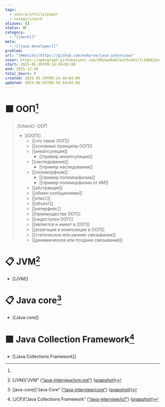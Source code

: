 ```yaml
---
tags:
  - source/article/paper
  - category/work
aliases: []
status: 🟦
category:
  - "[[work]]"
meta:
  - "[[java developer]]"
problem: 
url: "[Website](https://github.com/enhorse/java-interview)"
cover: https://opengraph.githubassets.com/d9b4ad6de7aa7dceb117c18602eecdd1908dff42438fe981e79fccc3136fd6cf/enhorse/java-interview
start: 2025-05-20T09:14:45+03:00
end: 2025-12-20
total_hours: 0
created: 2025-05-20T09:14:45+03:00
updated: 2025-06-03T06:50:44+03:00
---
```


# 🟩 ООП[^1]
> [!check]- ООП
> - [[ООП]]
> 	- [[что такое ООП]]
> 	- [[основные принципы ООП]]
> 	- [[инкапсуляция]]
> 		- [[пример инкапсуляции]]
> 	- [[наследование]]
> 		- [[пример наследования]]
> 	- [[полиморфизм]]
> 		- [[пример полиморфизма]]
> 		- [[пример полиморфизма от ИИ]]
> 	- [[абстракция]]
> 	- [[обмен сообщениями]]
> 	- [[класс]]
> 	- [[объект]]
> 	- [[интерфейс]]
> 	- [[преимущества ООП]]
> 	- [[недостатки ООП]]
> 	- [[является и имеет в ООП]]
> 	- [[агрегация и композиция в ООП]]
> 	- [[статическое или раннее связывание]]
> 	- [[динамическое или позднее связывание]]

# 📋 JVM[^2]

- [[JVM]]

# 📋 Java core[^3]

- [[Java core]]

# 🟦 Java Collection Framework[^4]

- [[Java Collections Framework]]

[^1]:
[^2]:[JVM](“JVM” ([“java-interview/jvm.md”](zotero://select/library/items/UGH5TLJQ)) ([snapshot](zotero://open-pdf/library/items/IWGPPAD7?sel=article%20%3E%20div%3Afirst-child%20%3E%20h2&annotation=R738AJTH)))
[^3]: [java-core](“Java Core” ([“java-interview/core”](zotero://select/library/items/T3X9ZD57)) ([snapshot](zotero://open-pdf/library/items/2GAN5TQF?sel=article%20%3E%20div%3Afirst-of-type%20%3E%20h1&annotation=3KTIQPAR)))
[^4]: [JCF](“Java Collections Framework” ([“java-interview/jcf”](zotero://select/library/items/IKKYAIF7)) ([snapshot](zotero://open-pdf/library/items/UC6ZZ8YB?sel=article%20%3E%20div%3Afirst-of-type%20%3E%20h1&annotation=32EP7WM6)))
